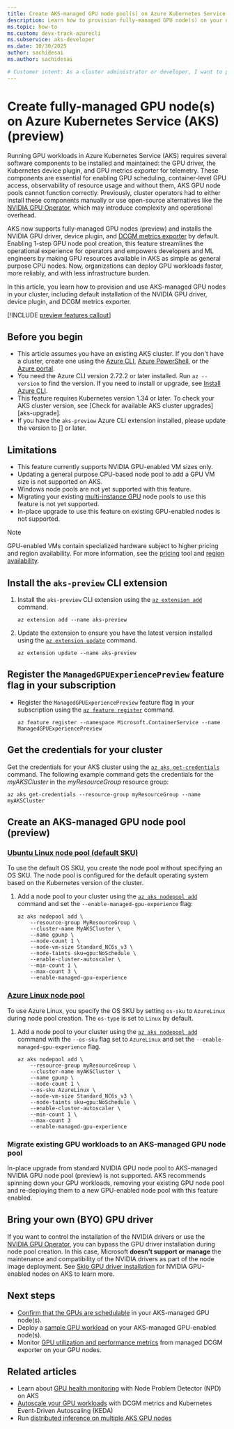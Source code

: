```yaml
---
title: Create AKS-managed GPU node pool(s) on Azure Kubernetes Service (AKS)
description: Learn how to provision fully-managed GPU node(s) on your new or existing cluster on Azure Kubernetes Service (AKS).
ms.topic: how-to
ms.custom: devx-track-azurecli
ms.subservice: aks-developer
ms.date: 10/30/2025
author: sachidesai
ms.author: sachidesai

# Customer intent: As a cluster administrator or developer, I want to provision an Azure Kubernetes Service (AKS) cluster with GPU-enabled node pools, without deploying or managing the fundamental GPU software and observability components myself.
---
```


# Create fully-managed GPU node(s) on Azure Kubernetes Service (AKS) (preview)

Running GPU workloads in Azure Kubernetes Service (AKS) requires several software components to be installed and maintained: the GPU driver, the Kubernetes device plugin, and GPU metrics exporter for telemetry. These components are essential for enabling GPU scheduling, container-level GPU access, observability of resource usage and without them, AKS GPU node pools cannot function correctly. Previously, cluster operators had to either install these components manually or use open-source alternatives like the [NVIDIA GPU Operator](./nvidia-gpu-operator.md), which may introduce complexity and operational overhead.

AKS now supports fully-managed GPU nodes (preview) and installs the NVIDIA GPU driver, device plugin, and [DCGM metrics exporter](https://github.com/NVIDIA/dcgm-exporter/tree/main) by default. Enabling 1-step GPU node pool creation, this feature streamlines the operational experience for operators and empowers developers and ML engineers by making GPU resources available in AKS as simple as general purpose CPU nodes. Now, organizations can deploy GPU workloads faster, more reliably, and with less infrastructure burden.

In this article, you learn how to provision and use AKS-managed GPU nodes in your cluster, including default installation of the NVIDIA GPU driver, device plugin, and DCGM metrics exporter.

[!INCLUDE [preview features callout](~/reusable-content/ce-skilling/azure/includes/aks/includes/preview/preview-callout.md)]

## Before you begin

* This article assumes you have an existing AKS cluster. If you don't have a cluster, create one using the [Azure CLI][aks-quickstart-cli], [Azure PowerShell][aks-quickstart-powershell], or the [Azure portal][aks-quickstart-portal].
* You need the Azure CLI version 2.72.2 or later installed. Run `az --version` to find the version. If you need to install or upgrade, see [Install Azure CLI][install-azure-cli].
* This feature requires Kubernetes version 1.34 or later. To check your AKS cluster version, see [Check for available AKS cluster upgrades][aks-upgrade].
* If you have the `aks-preview` Azure CLI extension installed, please update the version to [] or later.

## Limitations

* This feature currently supports NVIDIA GPU-enabled VM sizes only.
* Updating a general purpose CPU-based node pool to add a GPU VM size is not supported on AKS.
* Windows node pools are not yet supported with this feature.
* Migrating your existing [multi-instance GPU](./gpu-multi-instance.md) node pools to use this feature is not yet supported.
* In-place upgrade to use this feature on existing GPU-enabled nodes is not supported.

> [!NOTE]
> GPU-enabled VMs contain specialized hardware subject to higher pricing and region availability. For more information, see the [pricing][azure-pricing] tool and [region availability][azure-availability].

## Install the `aks-preview` CLI extension

1. Install the `aks-preview` CLI extension using the [`az extension add`][az-extension-add] command.

    ```azurecli-interactive
    az extension add --name aks-preview
    ```

2. Update the extension to ensure you have the latest version installed using the [`az extension update`][az-extension-update] command.

    ```azurecli-interactive
    az extension update --name aks-preview
    ```

## Register the `ManagedGPUExperiencePreview` feature flag in your subscription

* Register the `ManagedGPUExperiencePreview` feature flag in your subscription using the [`az feature register`][az-feature-register] command.

    ```azurecli-interactive
    az feature register --namespace Microsoft.ContainerService --name ManagedGPUExperiencePreview
    ```

## Get the credentials for your cluster

Get the credentials for your AKS cluster using the [`az aks get-credentials`][az-aks-get-credentials] command. The following example command gets the credentials for the *myAKSCluster* in the *myResourceGroup* resource group:

```azurecli-interactive
az aks get-credentials --resource-group myResourceGroup --name myAKSCluster
```

## Create an AKS-managed GPU node pool (preview)

### [Ubuntu Linux node pool (default SKU)](#tab/add-ubuntu-gpu-node-pool)

To use the default OS SKU, you create the node pool without specifying an OS SKU. The node pool is configured for the default operating system based on the Kubernetes version of the cluster.

1. Add a node pool to your cluster using the [`az aks nodepool add`][az-aks-nodepool-add] command and set the `--enable-managed-gpu-experience` flag:

    ```azurecli-interactive
    az aks nodepool add \
        --resource‐group MyResourceGroup \
        --cluster‐name MyAKSCluster \
        --name gpunp \
        --node‐count 1 \
        --node‐vm‐size Standard_NC6s_v3 \
        --node‐taints sku=gpu:NoSchedule \
        --enable‐cluster‐autoscaler \
        --min‐count 1 \
        --max‐count 3 \
        --enable-managed-gpu-experience
    ```

### [Azure Linux node pool](#tab/add-azure-linux-gpu-node-pool)

To use Azure Linux, you specify the OS SKU by setting `os-sku` to `AzureLinux` during node pool creation. The `os-type` is set to `Linux` by default.

1. Add a node pool to your cluster using the [`az aks nodepool add`][az-aks-nodepool-add] command with the `--os-sku` flag set to `AzureLinux` and set the `--enable-managed-gpu-experience` flag.

    ```azurecli-interactive
    az aks nodepool add \
        --resource-group myResourceGroup \
        --cluster-name myAKSCluster \
        --name gpunp \
        --node-count 1 \
        --os-sku AzureLinux \
        --node-vm-size Standard_NC6s_v3 \
        --node-taints sku=gpu:NoSchedule \
        --enable-cluster-autoscaler \
        --min-count 1 \
        --max-count 3
        --enable-managed-gpu-experience
    ```

### Migrate existing GPU workloads to an AKS-managed GPU node pool

In-place upgrade from standard NVIDIA GPU node pool to AKS-managed NVIDIA GPU node pool (preview) is not supported. AKS recommends spinning down your GPU workloads, removing your existing GPU node pool and re-deploying them to a new GPU-enabled node pool with this feature enabled.

## Bring your own (BYO) GPU driver

If you want to control the installation of the NVIDIA drivers or use the [NVIDIA GPU Operator](https://docs.nvidia.com/datacenter/cloud-native/gpu-operator/latest/getting-started.html), you can bypass the GPU driver installation during node pool creation. In this case, Microsoft **doesn't support or manage** the maintenance and compatibility of the NVIDIA drivers as part of the node image deployment. See [Skip GPU driver installation](./use-nvidia-gpu.md#skip-gpu-driver-installation) for NVIDIA GPU-enabled nodes on AKS to learn more.

## Next steps

* [Confirm that the GPUs are schedulable](./use-nvidia-gpu.md#confirm-that-gpus-are-schedulable) in your AKS-managed GPU node(s).
* Deploy a [sample GPU workload](./use-nvidia-gpu.md#run-a-gpu-enabled-workload) on your AKS-managed GPU-enabled node(s).
* Monitor [GPU utilization and performance metrics](./monitor-gpu-metrics.md) from managed DCGM exporter on your GPU nodes.

## Related articles

* Learn about [GPU health monitoring](./gpu-health-monitoring.md) with Node Problem Detector (NPD) on AKS
* [Autoscale your GPU workloads](./autoscale-gpu-workloads-with-keda.md) with DCGM metrics and Kubernetes Event-Driven Autoscaling (KEDA)
* Run [distributed inference on multiple AKS GPU nodes](https://blog.aks.azure.com/2025/07/08/kaito-inference-with-acstor)

<!-- LINKS - external -->
[kubectl-apply]: https://kubernetes.io/docs/reference/generated/kubectl/kubectl-commands#apply
[kubectl-get]: https://kubernetes.io/docs/reference/generated/kubectl/kubectl-commands#get
[kubectl-describe]: https://kubernetes.io/docs/reference/generated/kubectl/kubectl-commands#describe
[kubectl-logs]: https://kubernetes.io/docs/reference/generated/kubectl/kubectl-commands#logs
[kubectl delete]: https://kubernetes.io/docs/reference/generated/kubectl/kubectl-commands#delete
[kubectl-create]: https://kubernetes.io/docs/reference/generated/kubectl/kubectl-commands#create
[azure-pricing]: https://azure.microsoft.com/pricing/
[azure-availability]: https://azure.microsoft.com/global-infrastructure/services/

<!-- LINKS - internal -->
[az-aks-create]: /cli/azure/aks#az_aks_create
[az-aks-nodepool-update]: /cli/azure/aks/nodepool#az_aks_nodepool_update
[az-aks-nodepool-add]: /cli/azure/aks/nodepool#az_aks_nodepool_add
[az-aks-get-credentials]: /cli/azure/aks#az_aks_get_credentials
[aks-quickstart-cli]: ./learn/quick-kubernetes-deploy-cli.md
[aks-quickstart-portal]: ./learn/quick-kubernetes-deploy-portal.md
[aks-quickstart-powershell]: ./learn/quick-kubernetes-deploy-powershell.md
[gpu-skus]: /azure/virtual-machines/sizes-gpu
[install-azure-cli]: /cli/azure/install-azure-cli
[nvidia-gpu-operator]: nvidia-gpu-operator.md
[az-provider-register]: /cli/azure/provider#az-provider-register
[az-feature-register]: /cli/azure/feature#az-feature-register
[az-feature-show]: /cli/azure/feature#az-feature-show
[az-extension-add]: /cli/azure/extension#az-extension-add
[az-extension-update]: /cli/azure/extension#az-extension-update
